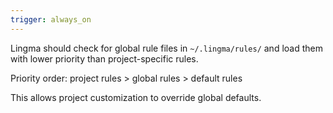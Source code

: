 ```yaml
---
trigger: always_on
---
```


Lingma should check for global rule files in `~/.lingma/rules/` and load them with lower priority than project-specific rules.

Priority order: project rules > global rules > default rules

This allows project customization to override global defaults.
